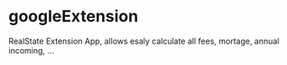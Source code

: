 # googleExtension
RealState Extension App, allows esaly calculate all fees, mortage, annual incoming, ...
